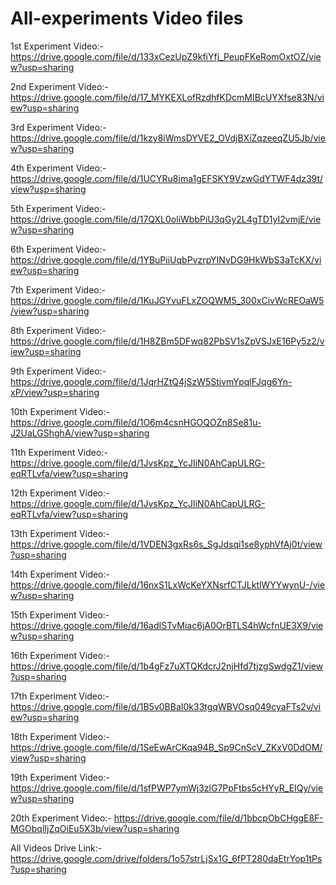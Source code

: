 # All-experiments Video files

1st Experiment Video:- https://drive.google.com/file/d/133xCezUpZ9kfiYfj_PeupFKeRomOxtOZ/view?usp=sharing

2nd Experiment Video:- https://drive.google.com/file/d/17_MYKEXLofRzdhfKDcmMIBcUYXfse83N/view?usp=sharing

3rd Experiment Video:- https://drive.google.com/file/d/1kzy8iWmsDYVE2_OVdjBXiZqzeeqZU5Jb/view?usp=sharing

4th Experiment Video:- https://drive.google.com/file/d/1UCYRu8ima1gEFSKY9VzwGdYTWF4dz39t/view?usp=sharing

5th Experiment Video:- https://drive.google.com/file/d/17QXL0oliWbbPiU3qGy2L4gTD1yI2vmjE/view?usp=sharing

6th Experiment Video:- https://drive.google.com/file/d/1YBuPiiUqbPvzrpYINvDG9HkWbS3aTcKX/view?usp=sharing

7th Experiment Video:- https://drive.google.com/file/d/1KuJGYvuFLxZOQWM5_300xCivWcREOaW5/view?usp=sharing

8th Experiment Video:- https://drive.google.com/file/d/1H8ZBm5DFwq82PbSV1sZpVSJxE16Py5z2/view?usp=sharing

9th Experiment Video:- https://drive.google.com/file/d/1JqrHZtQ4jSzW5StivmYpqlFJqg6Yn-xP/view?usp=sharing

10th Experiment Video:- https://drive.google.com/file/d/1O6m4csnHGOQOZn8Se81u-J2UaLGShghA/view?usp=sharing

11th Experiment Video:- https://drive.google.com/file/d/1JvsKpz_YcJIiN0AhCapULRG-eqRTLvfa/view?usp=sharing

12th Experiment Video:- https://drive.google.com/file/d/1JvsKpz_YcJIiN0AhCapULRG-eqRTLvfa/view?usp=sharing

13th Experiment Video:- https://drive.google.com/file/d/1VDEN3gxRs6s_SgJdsqi1se8yphVfAj0t/view?usp=sharing

14th Experiment Video:- https://drive.google.com/file/d/16nxS1LxWcKeYXNsrfCTJLktlWYYwynU-/view?usp=sharing

15th Experiment Video:- https://drive.google.com/file/d/16adISTvMiac6jA0OrBTLS4hWcfnUE3X9/view?usp=sharing

16th Experiment Video:- https://drive.google.com/file/d/1b4gFz7uXTQKdcrJ2njHfd7tjzgSwdgZ1/view?usp=sharing

17th Experiment Video:- https://drive.google.com/file/d/1B5v0BBaI0k33tgqWBVOsq049cyaFTs2v/view?usp=sharing

18th Experiment Video:- https://drive.google.com/file/d/1SeEwArCKqa94B_Sp9CnScV_ZKxV0DdOM/view?usp=sharing

19th Experiment Video:- https://drive.google.com/file/d/1sfPWP7ymWj3zlG7PpFtbs5cHYyR_EIQy/view?usp=sharing

20th Experiment Video:- https://drive.google.com/file/d/1bbcpObCHggE8F-MGObqlIjZqOiEu5X3b/view?usp=sharing



All Videos Drive Link:- https://drive.google.com/drive/folders/1o57strLjSx1G_6fPT280daEtrYop1tPs?usp=sharing

